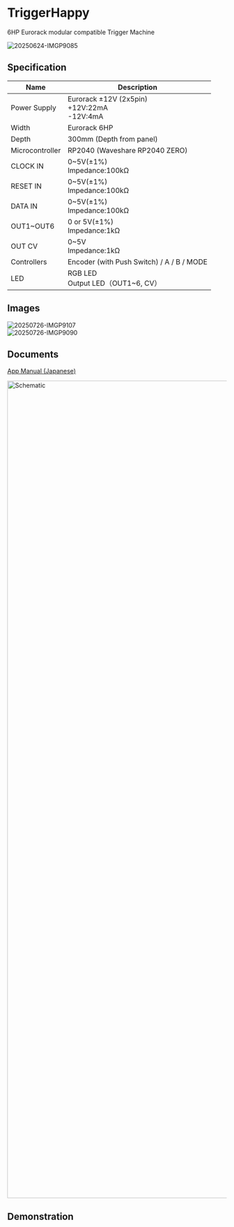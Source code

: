 # TriggerHappy
6HP Eurorack modular compatible Trigger Machine

![20250624-IMGP9085](https://github.com/user-attachments/assets/e1b36987-22fb-4971-90d0-d1aa9370f995)  

## Specification

|Name|Description|
|---|---|
| Power Supply | Eurorack ±12V (2x5pin)<br> +12V:22mA<br>-12V:4mA |
| Width | Eurorack 6HP |
| Depth | 300mm (Depth from panel) |
| Microcontroller | RP2040 (Waveshare RP2040 ZERO) |
| CLOCK IN | 0~5V(±1%)<br>Impedance:100kΩ |
| RESET IN | 0~5V(±1%)<br>Impedance:100kΩ |
| DATA IN | 0~5V(±1%)<br>Impedance:100kΩ |
| OUT1~OUT6 | 0 or 5V(±1%)<br>Impedance:1kΩ |
| OUT CV | 0~5V<br>Impedance:1kΩ |
| Controllers | Encoder (with Push Switch) / A / B / MODE |
| LED | RGB LED <br>Output LED（OUT1~6, CV） |

## Images

![20250726-IMGP9107](https://github.com/user-attachments/assets/b1aa1a07-5d19-46d6-a454-afa2b8dbd805)  
![20250726-IMGP9090](https://github.com/user-attachments/assets/24a442c5-c738-4d03-8225-05b013479468)  

## Documents

[App Manual (Japanese)](https://github.com/marksard/TriggerHappy/blob/dev/app/TriggerHappy/manual/TriggerHappy%20Operation%20Manual.pdf)

<img width="2728" height="1877" alt="Schematic" src="https://github.com/user-attachments/assets/f9e13bb8-b088-4d35-bd2d-046cb3acb846" />

## Demonstration


